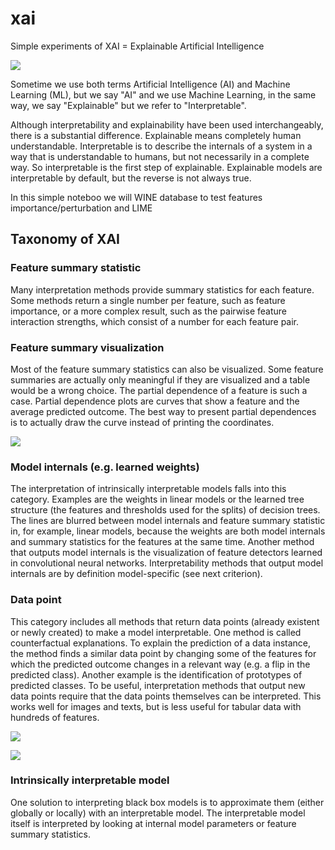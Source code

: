 # xai

Simple experiments of XAI = Explainable Artificial Intelligence

![](https://1.bp.blogspot.com/-wJ2iOmJmSXo/XjPsp1AZceI/AAAAAAAAM9E/lb25nmKM3nsuqqInetF6L43CKbVK6PMHACLcBGAsYHQ/s1600/Screen%2BShot%2B2020-01-31%2Bat%2B08.01.23.png)

Sometime we use both terms Artificial Intelligence (AI) and Machine Learning (ML), but we say "AI" and we use Machine Learning, in the same way, we say "Explainable" but we refer to "Interpretable".

Although interpretability and explainability have been used interchangeably, there is a substantial difference. Explainable means completely human understandable. Interpretable is to describe the internals of a system in a way that is understandable to humans, but not necessarily in a complete way. So interpretable is the first step of explainable. Explainable models are interpretable by default, but the reverse is not always true.

In this simple noteboo we will WINE database to test features importance/perturbation and LIME



## Taxonomy of XAI

### Feature summary statistic
Many interpretation methods provide summary statistics for each feature. Some methods return a single number per feature, such as feature importance, or a more complex result, such as the pairwise feature interaction strengths, which consist of a number for each feature pair.
### Feature summary visualization
Most of the feature summary statistics can also be visualized. Some feature summaries are actually only meaningful if they are visualized and a table would be a wrong choice. The partial dependence of a feature is such a case. Partial dependence plots are curves that show a feature and the average predicted outcome. The best way to present partial dependences is to actually draw the curve instead of printing the coordinates.

![](https://1.bp.blogspot.com/-GktyJ7w5JXk/XlVG4LJ1VeI/AAAAAAAANJo/u0uVnh4h9B40wF0L60t2pZpI5798JiHiwCLcBGAsYHQ/s320/feature_importance.png)

### Model internals (e.g. learned weights)
The interpretation of intrinsically interpretable models falls into this category. Examples are the weights in linear models or the learned tree structure (the features and thresholds used for the splits) of decision trees. The lines are blurred between model internals and feature summary statistic in, for example, linear models, because the weights are both model internals and summary statistics for the features at the same time. Another method that outputs model internals is the visualization of feature detectors learned in convolutional neural networks. Interpretability methods that output model internals are by definition model-specific (see next criterion).
### Data point
This category includes all methods that return data points (already existent or newly created) to make a model interpretable. One method is called counterfactual explanations. To explain the prediction of a data instance, the method finds a similar data point by changing some of the features for which the predicted outcome changes in a relevant way (e.g. a flip in the predicted class). Another example is the identification of prototypes of predicted classes. To be useful, interpretation methods that output new data points require that the data points themselves can be interpreted. This works well for images and texts, but is less useful for tabular data with hundreds of features.

![](https://1.bp.blogspot.com/-wUQWieyHmrI/XlV2LciuYUI/AAAAAAAANKI/JPHZr2EzVnAINxRPilqkkLJJBCByIOjoACLcBGAsYHQ/s1600/Screen%2BShot%2B2020-02-25%2Bat%2B20.31.37.png)

![](https://1.bp.blogspot.com/-O8YRaSIgEZA/XlVICiccP5I/AAAAAAAANJw/mCw8MLq9JpcLjbCgrOS9PQcmNjFZdigoACLcBGAsYHQ/s320/feature_permutation.png)

### Intrinsically interpretable model
One solution to interpreting black box models is to approximate them (either globally or locally) with an interpretable model. The interpretable model itself is interpreted by looking at internal model parameters or feature summary statistics.